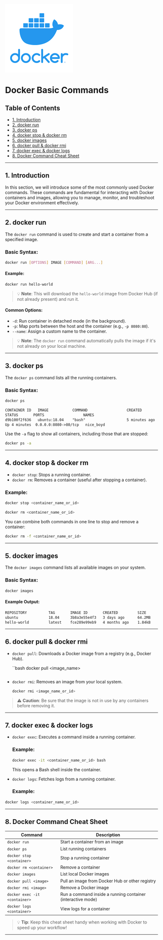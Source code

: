 <div align="left">
  <img src="/resources/images/docker-logo.png" alt="Docker" >
</div>

<!-- omit in toc -->
# Docker Basic Commands

<!-- omit in toc -->
## Table of Contents

- [1. Introduction](#1-introduction)
- [2. docker run](#2-docker-run)
- [3. docker ps](#3-docker-ps)
- [4. docker stop & docker rm](#4-docker-stop--docker-rm)
- [5. docker images](#5-docker-images)
- [6. docker pull & docker rmi](#6-docker-pull--docker-rmi)
- [7. docker exec & docker logs](#7-docker-exec--docker-logs)
- [8. Docker Command Cheat Sheet](#8-docker-command-cheat-sheet)

---

## 1. Introduction

In this section, we will introduce some of the most commonly used Docker commands. These commands are fundamental for interacting with Docker containers and images, allowing you to manage, monitor, and troubleshoot your Docker environment effectively.

---

## 2. docker run

The `docker run` command is used to create and start a container from a specified image.

### Basic Syntax:
```bash 
docker run [OPTIONS] IMAGE [COMMAND] [ARG...] 
```

#### Example:
```bash 
docker run hello-world 
```

> 💡 **Note**: This will download the `hello-world` image from Docker Hub (if not already present) and run it.

#### Common Options:
- `-d`: Run container in detached mode (in the background).
- `-p`: Map ports between the host and the container (e.g., `-p 8080:80`).
- `--name`: Assign a custom name to the container.

> 💡 **Note**: The `docker run` command automatically pulls the image if it's not already on your local machine.

---

## 3. docker ps

The `docker ps` command lists all the running containers.

### Basic Syntax:
```bash 
docker ps 
```

```plaintext
CONTAINER ID   IMAGE           COMMAND                  CREATED        STATUS       PORTS                  NAMES
d9b100f2f636   ubuntu:18.04    "bash"                   5 minutes ago  Up 4 minutes  0.0.0.0:8080->80/tcp   nice_boyd
```

Use the `-a` flag to show all containers, including those that are stopped:
```bash 
docker ps -a 
```

---

## 4. docker stop & docker rm

- `docker stop`: Stops a running container.
- `docker rm`: Removes a container (useful after stopping a container).

### Example:
```bash 
docker stop <container_name_or_id> 
```
```bash 
docker rm <container_name_or_id> 
```

You can combine both commands in one line to stop and remove a container:
```bash 
docker rm -f <container_name_or_id> 
```

---

## 5. docker images

The `docker images` command lists all available images on your system.

### Basic Syntax:
```bash 
docker images 
```

#### Example Output:
 ```plaintext
 REPOSITORY          TAG       IMAGE ID       CREATED         SIZE
 ubuntu              18.04     3b8a3e55e4f3   3 days ago      64.2MB
 hello-world         latest    fce289e99eb9   4 months ago    1.84kB
 ```
---

## 6. docker pull & docker rmi

- `docker pull`: Downloads a Docker image from a registry (e.g., Docker Hub).
  
  ``bash 
  docker pull <image_name> 
  ```

- `docker rmi`: Removes an image from your local system.
  
  ```bash 
  docker rmi <image_name_or_id> 
  ```

> ⚠️ **Caution**: Be sure that the image is not in use by any containers before removing it.

---

## 7. docker exec & docker logs

- `docker exec`: Executes a command inside a running container.

  ### Example:
  ```bash 
  docker exec -it <container_name_or_id> bash 
  ```

  This opens a Bash shell inside the container.

- `docker logs`: Fetches logs from a running container.

  ### Example:
```bash 
docker logs <container_name_or_id> 
```

---

## 8. Docker Command Cheat Sheet

| Command                     | Description                                                  |
|-----------------------------|--------------------------------------------------------------|
| `docker run`                 | Start a container from an image                              |
| `docker ps`                  | List running containers                                      |
| `docker stop <container>`    | Stop a running container                                     |
| `docker rm <container>`      | Remove a container                                           |
| `docker images`              | List local Docker images                                     |
| `docker pull <image>`        | Pull an image from Docker Hub or other registry              |
| `docker rmi <image>`         | Remove a Docker image                                        |
| `docker exec -it <container>`| Run a command inside a running container (interactive mode) |
| `docker logs <container>`    | View logs for a container                                    |

> 💡 **Tip**: Keep this cheat sheet handy when working with Docker to speed up your workflow!

---
